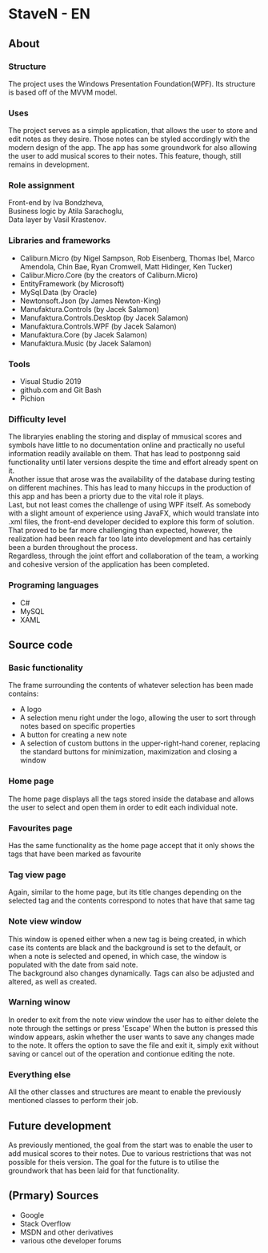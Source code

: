 # StaveN - EN
## About
### Structure
The project uses the Windows Presentation Foundation(WPF). Its structure is based off of the MVVM model.
### Uses
The project serves as a simple application, that allows the user to store and edit notes as they desire. 
Those notes can be styled accordingly with the modern design of the app. 
The app has some groundwork for also allowing the user to add musical scores to their notes. 
This feature, though, still remains in development.
### Role assignment
  Front-end by Iva Bondzheva,  
  Business logic by Atila Sarachoglu,  
  Data layer by Vasil Krastenov.
### Libraries and frameworks
- Caliburn.Micro (by Nigel Sampson, Rob Eisenberg, Thomas Ibel, Marco Amendola, Chin Bae, Ryan Cromwell, Matt Hidinger, Ken Tucker)
- Calibur.Micro.Core (by the creators of Caliburn.Micro)
- EntityFramework (by Microsoft)
- MySql.Data (by Oracle)
- Newtonsoft.Json (by James Newton-King)
- Manufaktura.Controls (by Jacek Salamon)
- Manufaktura.Controls.Desktop (by Jacek Salamon)
- Manufaktura.Controls.WPF (by Jacek Salamon)
- Manufaktura.Core (by Jacek Salamon)
- Manufaktura.Music (by Jacek Salamon)
### Tools
- Visual Studio 2019
- github.com and Git Bash
- Pichion
### Difficulty level
The libraryies enabling the storing and display of mmusical scores and symbols have little to no documentation online and practically no useful information readily available on them. That has lead to postponng said functionality until later versions despite the time and effort already spent on it.  
Another issue that arose was the availability of the database during testing on different machines. This has lead to many hiccups in the production of this app and has been a priorty due to the vital role it plays.  
Last, but not least comes the challenge of using WPF itself. As somebody with a slight amount of experience using JavaFX, which would translate into .xml files, the front-end developer decided to explore this form of solution. That proved to be far more challenging than expected, however, the realization had been reach far too late into development and has certainly been a burden throughout the process.  
Regardless, through the joint effort and collaboration of the team, a working and cohesive version of the application has been completed.
### Programing languages
- C#
- MySQL
- XAML
## Source code
### Basic functionality
The frame surrounding the contents of whatever selection has been made contains:
- A logo
- A selection menu right under the logo, allowing the user to sort through notes based on specific properties
- A button for creating a new note
- A selection of custom buttons in the upper-right-hand corener, replacing the standard buttons for minimization, maximization and closing a window
### Home page
The home page displays all the tags stored inside the database and allows the user to select and open them in order to edit each individual note.
### Favourites page
Has the same functionality as the home page accept that it only shows the tags that have been marked as favourite
### Tag view page
Again, similar to the home page, but its title changes depending on the selected tag and the contents correspond to notes that have that same tag
### Note view window
This window is opened either when a new tag is being created, in which case its contents are black and the background is set to the default,
or when a note is selected and opened, in which case, the window is populated with the date from said note.  
The background also changes dynamically. Tags can also be adjusted and altered, as well as created.
### Warning winow
In oreder to exit from the note view window the user has to either delete the note through the settings or press 'Escape'
When the button is pressed this window appears, askin whether the user wants to save any changes made to the note.
It offers the option to save the file and exit it, simply exit without saving or cancel out of the operation and contionue editing the note.
### Everything else
All the other classes and structures are meant to enable the previously mentioned classes to perform their job.
## Future development
As previously mentioned, the goal from the start was to enable the user to add musical scores to their notes. Due to various restrictions that was not possible for theis version. The goal for the future is to utilise the groundwork that has been laid for that functionality.
## (Prmary) Sources
- Google
- Stack Overflow
- MSDN and other derivatives
- various othe developer forums

